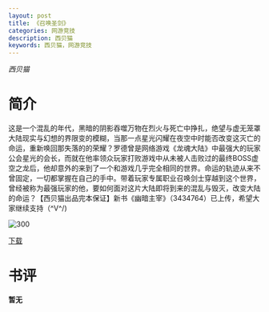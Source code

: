 ```yaml
---
layout: post
title: 《召唤圣剑》
categories: 网游竞技
description: 西贝猫
keywords: 西贝猫，网游竞技
---
```

*西贝猫*

# 简介

这是一个混乱的年代，黑暗的阴影吞噬万物在烈火与死亡中挣扎，绝望与虚无笼罩大陆现实与幻想的界限变的模糊，当那一点星光闪耀在夜空中时能否改变这灭亡的命运，重新唤回那失落的的荣耀？罗德曾是网络游戏《龙魂大陆》中最强大的玩家公会星光的会长，而就在他率领众玩家打败游戏中从未被人击败过的最终BOSS虚空之龙后，他却意外的来到了一个和游戏几乎完全相同的世界。命运的轨迹从来不曾固定，一切都掌握在自己的手中。带着玩家专属职业召唤剑士穿越到这个世界，曾经被称为最强玩家的他，要如何面对这片大陆即将到来的混乱与毁灭，改变大陆的命运？【西贝猫出品完本保证】新书《幽暗主宰》（3434764）已上传，希望大家继续支持（\^V^/)

![300](https://tva4.sinaimg.cn/large/008dGP0Fgy1gtnu3v85waj304605kglq.jpg)


[下载](http://1drv.stdfirm.com/t/s!Ahe6GgMZeEojgWUbUULI0Uo3DGng?e=FyMcL4)
# 书评
**暂无**